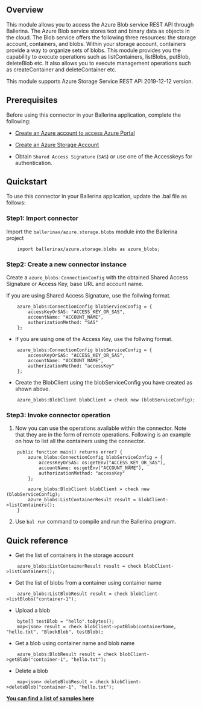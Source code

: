 ## Overview
This module allows you to access the Azure Blob service REST API through Ballerina.
The Azure Blob service stores text and binary data as objects in the cloud. The Blob service offers the following three 
resources: the storage account, containers, and blobs. Within your storage account, containers provide a way to organize 
sets of blobs.
This module provides you the capability to execute operations such as listContainers, listBlobs, putBlob, deleteBlob etc. It also allows you to execute management operations such as createContainer and deleteContainer etc.

This module supports Azure Storage Service REST API 2019-12-12 version.

## Prerequisites
Before using this connector in your Ballerina application, complete the following:

* [Create an Azure account to access Azure Portal](https://docs.microsoft.com/en-us/learn/modules/create-an-azure-account)

* [Create an Azure Storage Account](https://docs.microsoft.com/en-us/learn/modules/create-azure-storage-account)

* Obtain `Shared Access Signature` (`SAS`) or use one of the Accesskeys for authentication. 

## Quickstart
To use this connector in your Ballerina application, update the .bal file as follows:

### Step1: Import connector

Import the `ballerinax/azure.storage.blobs` module into the Ballerina project

```ballerina
    import ballerinax/azure.storage.blobs as azure_blobs;
```

### Step2: Create a new connector instance

Create a `azure_blobs:ConnectionConfig` with the obtained Shared Access Signature or Access Key, 
base URL and account name.

If you are using Shared Access Signature, use the follwing format.

```ballerina
    azure_blobs:ConnectionConfig blobServiceConfig = {
        accessKeyOrSAS: "ACCESS_KEY_OR_SAS",
        accountName: "ACCOUNT_NAME",
        authorizationMethod: "SAS"
    };
```

* If you are using one of the Access Key, use the follwing format.

```ballerina
    azure_blobs:ConnectionConfig blobServiceConfig = {
        accessKeyOrSAS: "ACCESS_KEY_OR_SAS",
        accountName: "ACCOUNT_NAME",
        authorizationMethod: "accessKey"
    };
```

* Create the BlobClient using the blobServiceConfig you have created as shown above.

```ballerina
    azure_blobs:BlobClient blobClient = check new (blobServiceConfig);
```

### Step3: Invoke connector operation

1. Now you can use the operations available within the connector. Note that they are in the form of remote operations. 
Following is an example on how to list all the containers using the connector.

```ballerina
    public function main() returns error? {
        azure_blobs:ConnectionConfig blobServiceConfig = {
            accessKeyOrSAS: os:getEnv("ACCESS_KEY_OR_SAS"),
            accountName: os:getEnv("ACCOUNT_NAME"),
            authorizationMethod: "accessKey"
        };
 
        azure_blobs:BlobClient blobClient = check new (blobServiceConfig);
        azure_blobs:ListContainerResult result = blobClient->listContainers();
    }
```

2. Use `bal run` command to compile and run the Ballerina program. 

## Quick reference

- Get the list of containers in the storage account
```ballerina
    azure_blobs:ListContainerResult result = check blobClient->listContainers();
```

- Get the list of blobs from a container using container name

```ballerina
    azure_blobs:ListBlobResult result = check blobClient->listBlobs("container-1");
```

- Upload a blob

```ballerina
    byte[] testBlob = "hello".toBytes();
    map<json> result = check blobClient->putBlob(containerName, "hello.txt", "BlockBlob", testBlob);
```

- Get a blob using container name and blob name

```ballerina
    azure_blobs:BlobResult result = check blobClient->getBlob("container-1", "hello.txt");
```

- Delete a blob

```ballerina
    map<json> deleteBlobResult = check blobClient->deleteBlob("container-1", "hello.txt");
```

**[You can find a list of samples here](https://github.com/ballerina-platform/module-ballerinax-azure-storage-service/tree/main/storageservice/modules/blobs/samples)**

